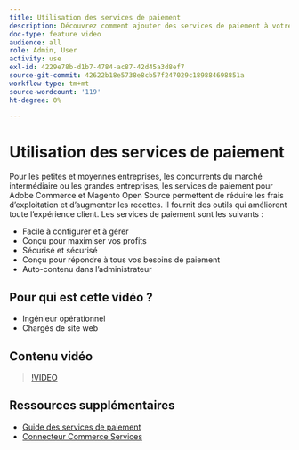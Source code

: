 ```yaml
---
title: Utilisation des services de paiement
description: Découvrez comment ajouter des services de paiement à votre boutique et réduire les frais généraux d’exploitation, augmenter les recettes et améliorer l’expérience complète des acheteurs.
doc-type: feature video
audience: all
role: Admin, User
activity: use
exl-id: 4229e78b-d1b7-4784-ac87-42d45a3d8ef7
source-git-commit: 42622b18e5738e8cb57f247029c189884698851a
workflow-type: tm+mt
source-wordcount: '119'
ht-degree: 0%

---
```


# Utilisation des services de paiement

Pour les petites et moyennes entreprises, les concurrents du marché intermédiaire ou les grandes entreprises, les services de paiement pour Adobe Commerce et Magento Open Source permettent de réduire les frais d’exploitation et d’augmenter les recettes. Il fournit des outils qui améliorent toute l’expérience client. Les services de paiement sont les suivants :

- Facile à configurer et à gérer
- Conçu pour maximiser vos profits
- Sécurisé et sécurisé
- Conçu pour répondre à tous vos besoins de paiement
- Auto-contenu dans l’administrateur

## Pour qui est cette vidéo ?

- Ingénieur opérationnel
- Chargés de site web

## Contenu vidéo

>[!VIDEO](https://video.tv.adobe.com/v/343990?quality=12&learn=on)

## Ressources supplémentaires

- [Guide des services de paiement](https://experienceleague.adobe.com/docs/commerce-merchant-services/payment-services/guide-overview.html)
- [Connecteur Commerce Services](https://experienceleague.adobe.com/docs/commerce-merchant-services/user-guides/integration-services/saas.html)
